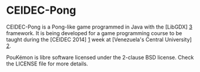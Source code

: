 CEIDEC-Pong
===========

CEIDEC-Pong is a Pong-like game programmed in Java with the [LibGDX] [3]
framework. It is being developed for a game programming course to be taught during the
[CEIDEC 2014] [1] week at [Venezuela's Central University] [2].

PouKémon is libre software licensed under the 2-clause BSD license. Check the LICENSE
file for more details.

 [1]: http://www.ceidec.com/
 [2]: http://www.ucv.ve/
 [3]: http://libgdx.badlogicgames.com/
